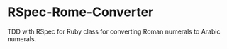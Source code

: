 # RSpec-Rome-Converter
TDD with RSpec for Ruby class for converting Roman numerals to Arabic numerals.
